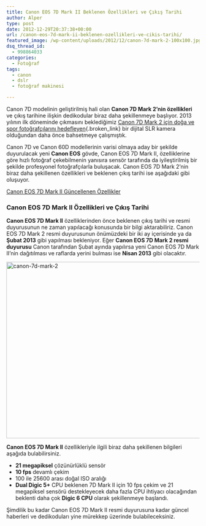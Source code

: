 ```yaml
---
title: Canon EOS 7D Mark II Beklenen Özellikleri ve Çıkış Tarihi
author: Alper
type: post
date: 2012-12-29T20:37:38+00:00
url: /canon-eos-7d-mark-ii-beklenen-ozellikleri-ve-cikis-tarihi/
featured_image: /wp-content/uploads/2012/12/canon-7d-mark-2-100x100.jpg
dsq_thread_id:
  - 998864033
categories:
  - Fotoğraf
tags:
  - canon
  - dslr
  - fotoğraf makinesi

---
```

Canon 7D modelinin geliştirilmiş hali olan **Canon 7D Mark 2&#8217;nin özellikleri** ve çıkış tarihine ilişkin dedikodular biraz daha şekillenmeye başlıyor. 2013 yılının ilk döneminde çıkmasını beklediğimiz [Canon 7D Mark 2 için doğa ve spor fotoğrafçılarını hedefleyen][1]{.broken_link} bir dijital SLR kamera olduğundan daha önce bahsetmeye çalışmıştık.

Canon 7D ve Canon 60D modellerinin varisi olmaya aday bir şekilde duyurulacak yeni **Canon EOS** gövde, Canon EOS 7D Mark II, özelliklerine göre hızlı fotoğraf çekebilmenin yanısıra sensör tarafında da iyileştirilmiş bir şekilde profesyonel fotoğrafçılarla buluşacak. Canon EOS 7D Mark 2&#8217;nin biraz daha şekillenen özellikleri ve beklenen çıkış tarihi ise aşağıdaki gibi oluşuyor.

<p class="info">
  <a title="canon eos 7d mark ii güncel özellikleri" href="https://www.murekkep.org/canon-eos-7d-mark-ii-ozellikleri-sekilleniyor-12098" class="broken_link">Canon EOS 7D Mark II Güncellenen Özellikler</a>
</p>

### Canon EOS 7D Mark II Özellikleri ve Çıkış Tarihi

**Canon EOS 7D Mark II** özelliklerinden önce beklenen çıkış tarihi ve resmi duyurusunun ne zaman yapılacağı konusunda bir bilgi aktarabiliriz. Canon EOS 7D Mark 2 resmi duyurusunun önümüzdeki bir iki ay içerisinde ya da **Şubat 2013** gibi yapılması bekleniyor. Eğer **Canon EOS 7D Mark 2 resmi duyurusu** Canon tarafından Şubat ayında yapılırsa yeni Canon EOS 7D Mark II&#8217;nin dağıtılması ve raflarda yerini bulması ise **Nisan 2013** gibi olacaktır.

<img class="aligncenter size-full wp-image-9552" alt="canon-7d-mark-2" src="https://www.murekkep.org/wp-content/uploads/2012/12/canon-7d-mark-2.jpg" width="600" height="460" srcset="https://www.murekkep.org/wp-content/uploads/2012/12/canon-7d-mark-2-50x38.jpg 50w, https://www.murekkep.org/wp-content/uploads/2012/12/canon-7d-mark-2-125x96.jpg 125w" sizes="(max-width: 600px) 100vw, 600px" /> 

**Canon EOS 7D Mark II** özellikleriyle ilgili biraz daha şekillenen bilgileri aşağıda bulabilirsiniz.

  * **21 megapiksel** çözünürlüklü sensör
  * **10 fps** devamlı çekim
  * 100 ile 25600 arası doğal ISO aralığı
  * **Dual Digic 5+** CPU beklenen 7D Mark II için 10 fps çekim ve 21 megapiksel sensörü destekleyecek daha fazla CPU ihtiyacı olacağından beklenti daha çok **Digic 6 CPU** olarak şekillenmeye başlandı.

Şimdilik bu kadar Canon EOS 7D Mark II resmi duyurusuna kadar güncel haberleri ve dedikoduları yine mürekkep üzerinde bulabileceksiniz.

 [1]: https://www.murekkep.org/canon-7d-mark-2-ozellikleri-doga-ve-spor-fotografcilarini-hedefliyor-9551 "Canon 7D Mark 2 Fotoğraf"